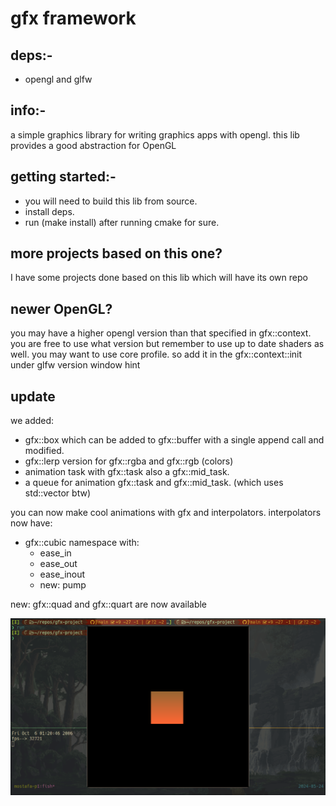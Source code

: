 # gfx framework
## deps:-
- opengl and glfw
## info:-
a simple graphics library for writing graphics apps with opengl. this lib provides a good abstraction for OpenGL
## getting started:- 
- you will need to build this lib from source.
- install deps.
- run (make install) after running cmake for sure.
## more projects based on this one?
I have some projects done based on this lib which will have its own repo
## newer OpenGL?
you may have a higher opengl version than that specified in gfx::context.
you are free to use what version but remember to use up to date shaders as well.
you may want to use core profile. so add it in the gfx::context::init under glfw version window hint

## update
we added:
- gfx::box which can be added to gfx::buffer with a single append call and modified.
- gfx::lerp version for gfx::rgba and gfx::rgb (colors)
- animation task with gfx::task also a gfx::mid_task.
- a queue for animation gfx::task and gfx::mid_task. (which uses std::vector btw)

you can now make cool animations with gfx and interpolators.
interpolators now have:
- gfx::cubic namespace with:
   + ease_in
   + ease_out
   + ease_inout
   + new: pump

new: gfx::quad and gfx::quart are now available

![moving square](imgs/test.png)

